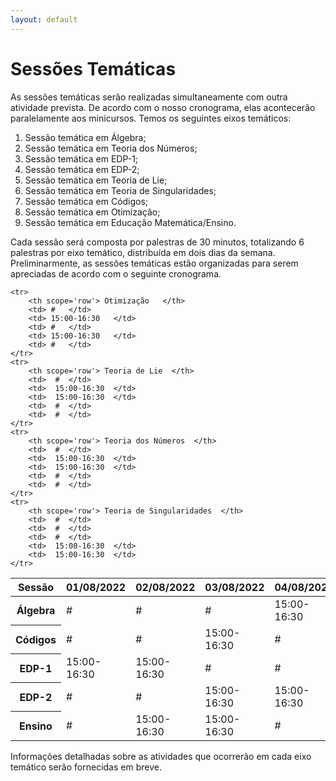 ```yaml
---
layout: default
---
```


<h1 class="display-5 mb-3">
Sessões Temáticas
</h1>

As sessões temáticas serão realizadas simultaneamente com outra atividade prevista. De acordo com o nosso cronograma, elas acontecerão paralelamente aos minicursos. Temos os seguintes eixos temáticos:

1. Sessão temática em Álgebra;
1. Sessão temática em Teoria dos Números;
1. Sessão temática em EDP-1;
1. Sessão temática em EDP-2;
1. Sessão temática em Teoria de Lie;
1. Sessão temática em Teoria de Singularidades;
1. Sessão temática em Códigos;
1. Sessão temática em Otimização;
1. Sessão temática em Educação Matemática/Ensino.

Cada sessão será composta por palestras de 30 minutos, totalizando 6 palestras por eixo temático, distribuída em dois dias da semana. Preliminarmente, as sessões temáticas estão organizadas para serem apreciadas de acordo com o seguinte cronograma.

<div class="table-responsive-lg">
<table class="table table-striped">
  <thead>
    <tr>
      <th scope="col">Sessão</th>
      <th scope="col">01/08/2022</th>
      <th scope="col">02/08/2022</th>
      <th scope="col">03/08/2022</th>
      <th scope="col">04/08/2022</th>
      <th scope="col">05/08/2022</th>
    </tr>
  </thead>
  <tbody>
	<tr>
		<th scope='row'> Álgebra  </th>
		<td> # </td>
		<td> #  </td>
		<td> # </td>
		<td> 15:00-16:30   </td>
		<td> 15:00-16:30   </td>
	</tr>
	<tr>
		<th scope='row'> Códigos  </th>
		<td> #   </td>
		<td> #   </td>
		<td> 15:00-16:30   </td>
		<td> #   </td>
		<td> 15:00-16:30  </td>
	</tr>	
	<tr>
		<th scope='row'> EDP-1  </th>
		<td> 15:00-16:30   </td>
		<td> 15:00-16:30  </td>
		<td> #   </td>
		<td> #   </td>
		<td> #   </td>
	</tr>	
	<tr>
		<th scope='row'> EDP-2  </th>
		<td> #   </td>
		<td> #   </td>
		<td> 15:00-16:30   </td>
		<td> 15:00-16:30  </td>
		<td> #   </td>
	</tr>	
	<tr>
		<th scope='row'> Ensino  </th>
		<td> #   </td>
		<td> 15:00-16:30   </td>
		<td> 15:00-16:30  </td>
		<td> #   </td>
		<td> #   </td>
	</tr>	
	
	<tr>
		<th scope='row'> Otimização   </th>
		<td> #   </td>
		<td> 15:00-16:30   </td>
		<td> #   </td>
		<td> 15:00-16:30   </td>
		<td> #   </td>
	</tr>	
	<tr>
		<th scope='row'> Teoria de Lie  </th>
		<td>  #  </td>
		<td>  15:00-16:30  </td>
		<td>  15:00-16:30  </td>
		<td>  #  </td>
		<td>  #  </td>
	</tr>	
	<tr>
		<th scope='row'> Teoria dos Números  </th>
		<td>  #  </td>
		<td>  15:00-16:30  </td>
		<td>  15:00-16:30  </td>
		<td>  #  </td>
		<td>  #  </td>
	</tr>
	<tr>
		<th scope='row'> Teoria de Singularidades  </th>
		<td>  #  </td>
		<td>  #  </td>
		<td>  #  </td>
		<td>  15:00-16:30  </td>
		<td>  15:00-16:30  </td>
	</tr>	
  </tbody>
</table>
</div>



Informações detalhadas sobre as atividades que ocorrerão em cada eixo temático serão fornecidas em breve.

<!-- Informações detalhadas sobre as atividades que ocorrerão em cada eixo temático podem ser obtidas em [Palestras](/talks/), [Palestrantes](/speakers/) ou ainda pela [Programação Completa](/program/) do evento. -->
